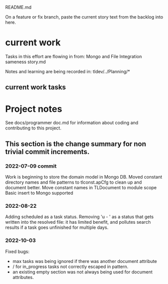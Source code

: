 README.md

On a feature or fix branch, paste the current story text 
from the backlog into here.
# current work

Tasks in this effort are flowing in from:
    Mongo and File Integration sameness story.md

Notes and learning are being recorded in:
    tldev/../Planning/*

## current work tasks

# Project notes
See docs/programmer doc.md for information about coding and contributing to this project.

## This section is the change summary for non trivial commit increments.
### 2022-07-09 commit
Work is beginning to store the domain model in Mongo DB.
Moved constant directory names and file patterns to tlconst.apCfg to clean up and document better.
Move constant names in TLDocument to module scope
Basic insert to Mongo supported

### 2022-08-22
Adding scheduled as a task status.
Removing 'u - ' as a status that gets written into the resolved file: it has limited benefit, 
    and pollutes search results if a task goes unfinished for multiple days.

### 2022-10-03
Fixed bugs:
  - max tasks was being ignored if there was another document attribute
  - / for in_progress tasks not correctly escaped in pattern.
  - an existing empty section was not always being used for document attributes. 